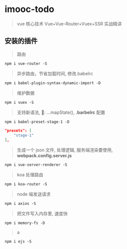 ﻿# imooc-todo

> vue 核心技术 Vue+Vue-Router+Vuex+SSR 实战精讲

## 安装的插件

> 路由

```console
npm i vue-router -S
```

> 异步路由，节省加载时间, 修改.babelrc

```console
npm i babel-plugin-syntax-dynamic-import -D
```

> 维护数据

```console
npm i vuex -S
```

> 支持新语法, 🌰: ...mapState(), **.barbelrc** 配置

```console
npm i babel-preset-stage-1 -D
```

```json
"presets": [
    "stage-1"
],
```

> 生成一个 json 文件, 处理逻辑, 服务端渲染要使用, **webpack.config.server.js**

```console
npm i vue-server-renderer -S
```

> koa 处理路由

```console
npm i koa-router -S
```

> node 端发送请求

```console
npm i axios -S
```

> 把文件写入内存里, 速度快

```console
npm i memory-fs -D
```

> a

```console
npm i ejs -S
```